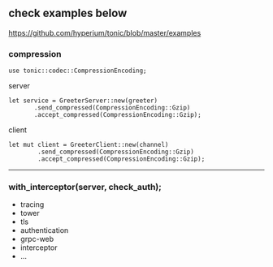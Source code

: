 
## check examples below

https://github.com/hyperium/tonic/blob/master/examples


### compression
```
use tonic::codec::CompressionEncoding;
```


server

```
let service = GreeterServer::new(greeter)
       .send_compressed(CompressionEncoding::Gzip)
       .accept_compressed(CompressionEncoding::Gzip);
```

client

```
let mut client = GreeterClient::new(channel)
        .send_compressed(CompressionEncoding::Gzip)
        .accept_compressed(CompressionEncoding::Gzip);
```
---
### with_interceptor(server, check_auth);

- tracing
- tower
- tls
- authentication
- grpc-web	
- interceptor
- ...


